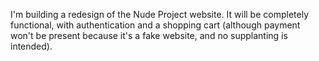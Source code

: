 I'm building a redesign of the Nude Project website. It will be completely functional, with authentication and a shopping cart (although payment won't be present because it's a fake website, and no supplanting is intended).
